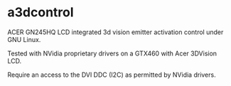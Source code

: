 # a3dcontrol

ACER GN245HQ LCD integrated 3d vision emitter activation control under GNU Linux.

Tested with NVidia proprietary drivers on a GTX460 with Acer  3DVision LCD.

Require an access to the DVI DDC (I2C) as permitted by NVidia drivers. 
